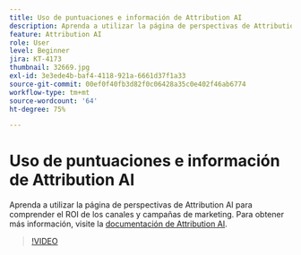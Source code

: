 ```yaml
---
title: Uso de puntuaciones e información de Attribution AI
description: Aprenda a utilizar la página de perspectivas de Attribution AI para comprender el ROI de los canales y campañas de marketing
feature: Attribution AI
role: User
level: Beginner
jira: KT-4173
thumbnail: 32669.jpg
exl-id: 3e3ede4b-baf4-4118-921a-6661d37f1a33
source-git-commit: 00ef0f40fb3d82f0c06428a35c0e402f46ab6774
workflow-type: tm+mt
source-wordcount: '64'
ht-degree: 75%

---
```


# Uso de puntuaciones e información de Attribution AI

Aprenda a utilizar la página de perspectivas de Attribution AI para comprender el ROI de los canales y campañas de marketing. Para obtener más información, visite la [documentación de Attribution AI](https://experienceleague.adobe.com/docs/experience-platform/intelligent-services/attribution-ai/overview.html).

>[!VIDEO](https://video.tv.adobe.com/v/32669?learn=on)
